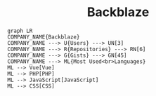 <h1 align="center">Backblaze</h1>

```mermaid
graph LR
COMPANY_NAME{Backblaze}
COMPANY_NAME ---> U{Users} ---> UN[3]
COMPANY_NAME ---> R{Repositories} ---> RN[6]
COMPANY_NAME ---> G{Gists} ---> GN[45]
COMPANY_NAME ---> ML{Most Used<br>Languages}
ML --> Vue[Vue]
ML --> PHP[PHP]
ML --> JavaScript[JavaScript]
ML --> CSS[CSS]
```

